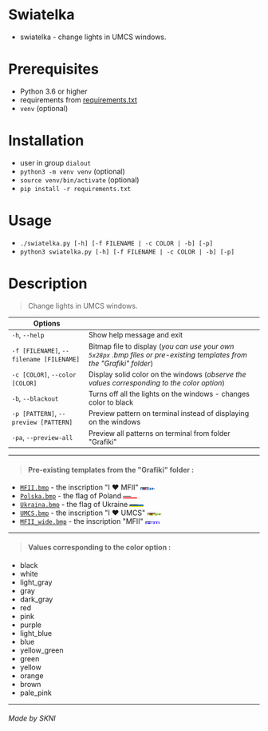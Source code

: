 # Swiatelka
* swiatelka - change lights in UMCS windows.

# Prerequisites
* Python 3.6 or higher
* requirements from [requirements.txt](requirements.txt)
* `venv` (optional)

# Installation
* user in group `dialout`
* `python3 -m venv venv` (optional)
* `source venv/bin/activate` (optional)
* `pip install -r requirements.txt`

# Usage
* `./swiatelka.py [-h] [-f FILENAME | -c COLOR | -b] [-p]`
* `python3 swiatelka.py [-h] [-f FILENAME | -c COLOR | -b] [-p]`

# Description
> Change lights in UMCS windows.

| Options   |           |
|-----------|-----------|
| `-h`, `--help` | Show help message and exit |
| `-f [FILENAME]`, `--filename [FILENAME]` | Bitmap file to display (*you can use your own `5x28px` .bmp files or pre-existing templates from the "Grafiki" folder*) |
| `-c [COLOR]`, `--color [COLOR]` | Display solid color on the windows (*observe the values corresponding to the color option*)|
| `-b`, `--blackout` | Turns off all the lights on the windows - changes color to black|
| `-p [PATTERN]`, `--preview [PATTERN]` | Preview pattern on terminal instead of displaying on the windows|
| `-pa`, `--preview-all` | Preview all patterns on terminal from folder "Grafiki"|
***
> #### Pre-existing templates from the "Grafiki" folder :
* [`MFII.bmp`](Grafiki/MFII.bmp) - the inscription "I ❤️ MFII" ![MFII](Grafiki/MFII.bmp)
* [`Polska.bmp`](Grafiki/Polska.bmp) - the flag of Poland ![Polska](Grafiki/Polska.bmp)
* [`Ukraina.bmp`](Grafiki/Ukraina.bmp) - the flag of Ukraine ![Ukraina](Grafiki/Ukraina.bmp)
* [`UMCS.bmp`](Grafiki/UMCS.bmp) - the inscription "I ❤️ UMCS" ![UMCS](Grafiki/UMCS.bmp)
* [`MFII_wide.bmp`](Grafiki/MFII_wide.bmp) - the inscription "MFII" ![MFII_wide](Grafiki/MFII_wide.bmp)
***
> #### Values corresponding to the color option :
* black
* white
* light_gray
* gray
* dark_gray
* red
* pink
* purple
* light_blue
* blue
* yellow_green
* green
* yellow
* orange
* brown
* pale_pink
***
###### *Made by SKNI*
